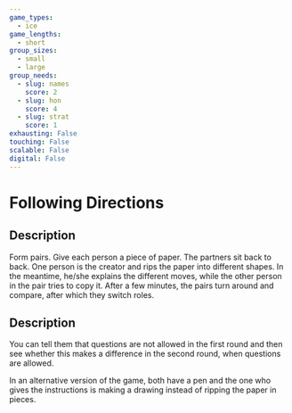 ```yaml
---
game_types:
  - ice
game_lengths:
  - short
group_sizes:
  - small
  - large
group_needs:
  - slug: names
    score: 2
  - slug: hon
    score: 4
  - slug: strat
    score: 1
exhausting: False
touching: False
scalable: False
digital: False
---
```

# Following Directions

## Description
Form pairs. Give each person a piece of paper. The partners sit back to back. One person is the creator and rips the paper into different shapes. In the meantime, he/she explains the different moves, while the other person in the pair tries to copy it. After a few minutes, the pairs turn around and compare, after which they switch roles.

## Description
You can tell them that questions are not allowed in the first round and then see whether this makes a difference in the second round, when questions are allowed.

In an alternative version of the game, both have a pen and the one who gives the instructions is making a drawing instead of ripping the paper in pieces.
